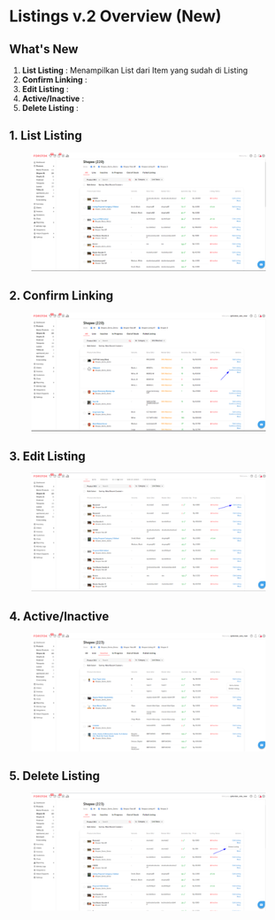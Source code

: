 # Listings v.2 Overview (New)

## What's New

1. **List Listing** : Menampilkan List dari Item yang sudah di Listing
2. **Confirm Linking** :&#x20;
3. **Edit Listing** :&#x20;
4. **Active/Inactive** :&#x20;
5. **Delete Listing** :&#x20;

## 1. List Listing

<figure><img src="../../.gitbook/assets/List Listing.png" alt=""><figcaption></figcaption></figure>

## 2. Confirm Linking

<figure><img src="../../.gitbook/assets/21.png" alt=""><figcaption></figcaption></figure>

## 3. Edit Listing

<figure><img src="../../.gitbook/assets/image (2).png" alt=""><figcaption></figcaption></figure>

## 4. Active/Inactive

<figure><img src="../../.gitbook/assets/image.png" alt=""><figcaption></figcaption></figure>

## 5. Delete Listing

<figure><img src="../../.gitbook/assets/image (1).png" alt=""><figcaption></figcaption></figure>
